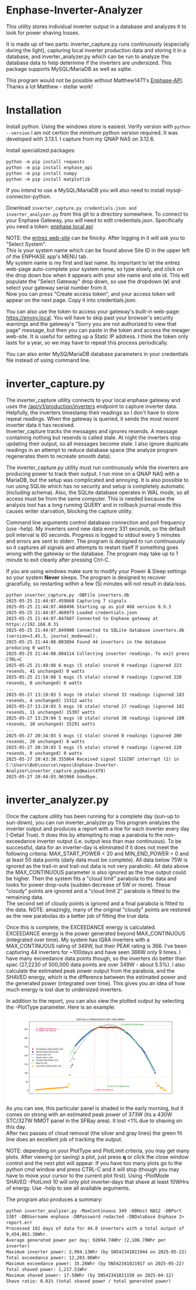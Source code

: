 # Enphase-Inverter-Analyzer
This utility stores individual inverter output in a database and analyzes it to look for power shaving losses.

It is made up of two parts: inverter_capture.py runs continuously (especially during the light), capturing
local inverter production data and storing it in a database, and inverter_analyzer.py which can be run to analyze
the database data to help determine if the inverters are undersized.  This package supports MySQL/MariaDB as 
well as sqlite.

This program would not be possible without Matthew1471's [Enphase-API](https://github.com/Matthew1471/Enphase-API).
Thanks a lot Matthew - stellar work!

# Installation
Install python.  Using the windows store is easiest.
Verify version with `python --version`
I am not certion the minimum python version required.  It was developed with 3.13.1.  I capture from my QNAP NAS on 3.12.6.

Install specialized packages:
```
python -m pip install requests
python -m pip install enphase_api
python -m pip install numpy
python -m pip install matplotlib
```
If you intend to use a MySQL/MariaDB you will also need to install mysql-connector-python.

Download `inverter_capture.py credentials.json and inverter_analyzer.py` from this git to a directory somewhere.
To connect to your Enphase Gateway, you will need to edit credentials.json.  Specifically you need a token:
[enphase local api](https://enphase.com/download/accessing-iq-gateway-local-apis-or-local-ui-token-based-authentication)

NOTE: the [entrez web-site](https://entrez.enphaseenergy.com/) can be finicky.  After logging in it will ask you to "Select System".  
This is your system name which can be found above Site ID in the upper left of the ENPHASE app's MENU tab.  
My system name is my first and last name.  Its important to let the entrez web-page auto-complete your system name, so type slowly,
and click on the drop down box when it appears with your site name and site id.
This will populate the "Select Gateway" drop down, so use the dropdown (**v**) and select your gateway serial number from it.  
Now you can press "Create access token", and your access token will appear on the next page.  Copy it into 
credentials.json.

You can also use the token to access your gateway's built-in web-page: https://envoy.local.  You will have to skip past your
browser's security warnings and the gateway's "Sorry you are not authorized to view that page" message, but then
you can paste in the token and access the meager web-site. It is useful for setting up a Static IP address.
I think the token only lasts for a year, so we may have to repeat this process periodically.

You can also enter MySQ/MariaDB database parameters in your credentials file instead of using command line.

# inverter_capture.py
The inverter_capture utility connects to your local enphase gateway and uses the 
[/api/v1/production/inverters](https://github.com/Matthew1471/Enphase-API/blob/main/Documentation/IQ%20Gateway%20API/V1/Production/Inverters.adoc)
endpoint to capture inverter data.  Helpfully, the inverters timestamp their readings so I don't have to store
repeat readings.  When the gateway is queried, it sends the most recent inverter data it has received.  
Inverter_capture tracks the messages and ignores resends.  A message containing nothing but resends is called stale.
At night the inverters stop updating their output, so all messages become stale.  I also ignore duplicate readings 
in an attempt to reduce database space (the analyze program regenerates them to recreate smooth data).

The inverter_capture.py utility must run continuously while the inverters are producing power to track their output.
I run mine on a QNAP NAS with a MariaDB, but the setup was complicated and annoying.  It is also possible to 
run using SQLite which has no security and setup is completely automatic (including schema).  Also, the SQLite database operates
in WAL mode, so all access must be from the same computer.  This is needed because the analysis tool has a long
running QUERY and in rollback journal mode this causes writer starvation, blocking the capture utility.

Command line arguments control database connection and poll frequency (use -help).  My inverters send new data
every 331 seconds, so the default poll interval is 60 seconds.  Progress is logged to stdout every 5 minutes
and errors are sent to stderr.  The program is designed to run continuously so it captures all signals and
attempts to restart itself if something goes wrong with the gateway or the database.  The program may take
up to 1 minute to exit cleanly after pressing Ctrl-C.

If you are using windows make sure to modify your Power & Sleep settings so your system **Never** sleeps.
The program is designed to recover gracefully, so restarting within a few (5) minutes will not result in data loss.

```console
python inverter_capture.py -DBFile inverters.db
2025-05-25 21:44:07.459668 Capturing 7 signals
2025-05-25 21:44:07.460496 Starting up as pid 468 version 0.9.3
2025-05-25 21:44:07.460975 Loaded credentials.json
2025-05-25 21:44:07.847687 Connected to Enphase gateway at https://192.168.0.31
2025-05-25 21:44:07.849900 Connected to SQLite database inverters.db (version=3.45.3, journal_mode=wal).
2025-05-25 21:44:08.003894 Found 44 inverters in the database producing 0 watts
2025-05-25 21:44:08.004114 Collecting inverter readings. To exit press CTRL+C
2025-05-25 21:49:08 6 msgs (5 stale) stored 0 readings (ignored 223 resends, 41 unchanged) 0 watts
2025-05-25 21:54:08 5 msgs (5 stale) stored 0 readings (ignored 220 resends, 0 unchanged) 0 watts
...
2025-05-27 13:19:03 5 msgs (0 stale) stored 33 readings (ignored 183 resends, 4 unchanged) 15312 watts
2025-05-27 13:24:03 5 msgs (0 stale) stored 27 readings (ignored 182 resends, 11 unchanged) 15307 watts
2025-05-27 13:29:04 5 msgs (0 stale) stored 30 readings (ignored 180 resends, 10 unchanged) 15291 watts
...
2025-05-27 20:34:03 5 msgs (1 stale) stored 0 readings (ignored 200 resends, 20 unchanged) 0 watts
2025-05-27 20:39:03 5 msgs (5 stale) stored 0 readings (ignored 220 resends, 0 unchanged) 0 watts
2025-05-27 20:43:30.355864 Received signal SIGINT interrupt (2) in C:\Users\Bob\source\repos\Enphase-Inverter-Analyzer\inverter_capture.py@main(479)
2025-05-27 20:44:03.963960 Goodbye.
```



# inverter_analyzer.py
Once the capture utility has been running for a complete day (sun-up to sun-down), you can run inverter_analyzer.py
This program analyzes the inverter output and produces a report with a line for each inverter every day (-Detail True).
It does this by attempting to map a parabola to the non-exceedance inverter output (i.e. output less than max continuous).
To be successful, data for an inverter-day is eliminated if it does not meet the following criteria: 
MAX_START_POWER < 20 and MIN_END_POWER = 0 and at least 50 data points (daily data must be complete).
All data below 75W is ignored as the trail-in and trail-out data is not very parabolic.
All data above the MAX_CONTINUOUS parameter is also ignored as the true output could be higher.
Then the system fits a "cloud limit" parabola to the data and looks for power drop-outs (sudden decrease of 5W or more).
These "cloudy" points are ignored and a "cloud limit 2" parabola is fitted to the remaining data.  
The second set of cloudy points is ignored and a final parabola is fitted to the data.  NOTE: amazingly, 
many of the original "cloudy" points are restored as the new parabolas do a better job of fitting the true data.

Once this is complete, the EXCEEDANCE energy is calculated.  EXCEEDANCE energy is the power generated beyond
MAX_CONTINUOUS (integrated over time).  My system has IQ8A inverters with a MAX_CONTINUOUS rating of 349W, 
but their PEAK rating is 366.  I've been capturing 44 inverters for ~100days and have seen 366W only 9 times.
I have many exceedance data points though, so the inverters do better than spec (27,2230 of 500,000 data points are over 349W - about 5.5%).
I also calculate the estimated peak power output from the parabola, and the SHAVED energy, which is the difference between 
the estimated power and the generated power (integrated over time).  This gives you an idea of how much energy 
is lost due to undersized inverters.

In addition to the report, you can also view the plotted output by selecting the -PlotType parameter.  Here is an example:
![Plot](Example.png)
As you can see, this particular panel is shaded in the early morning, but it comes on strong with an estimated peak power of
373W (its a 430W STC/327W NMOT panel in the SFBay area).  It lost <1% due to shaving on this day.  
After two passes of cloud removal (the silver and gray lines) the green fit line does an excellent job of tracking the output.

NOTE: depending on your PlotType and PlotLimit criteria, you may get many plots.  After viewing (or saving) a plot, just press 
**q** or click the close window control and the next plot will appear.  If you have too many plots go to the python cmd window and press CTRL-C
and it will stop (though you may have to move your cursor to the current plot first).  Using -PlotMode SHAVED -PlotLimit 10 will only 
plot inverter-days that shave at least 10WHrs of energy.  Use -help to see all available arguments.

The program also produces a summary:
```console
python inverter_analyzer.py -MaxContinuous 349 -DBHost NAS2 -DBPort 3307 -DBUsername enphase -DBPassword redacted -DBDatabase Enphase 2> report.err
Processed 102 days of data for 44.0 inverters with a total output of 9,454,863.38Whr.
Average generated power per day: 92694.74Whr (2,106.70Whr per inverter)
Maximum inverter power: 2,994.13Whr (by SN542341021944 on 2025-05-22)
Total exceedance power: 12,203.96Whr
Maximum exceedance power: 35.26Whr (by SN542341021917 on 2025-05-22)
Total shaved power: 1,217.51Whr
Maximum shaved power: 17.58Whr (by SN542341021158 on 2025-04-12)
Shave ratio: 0.01% (total shaved power / total generated power)
```
